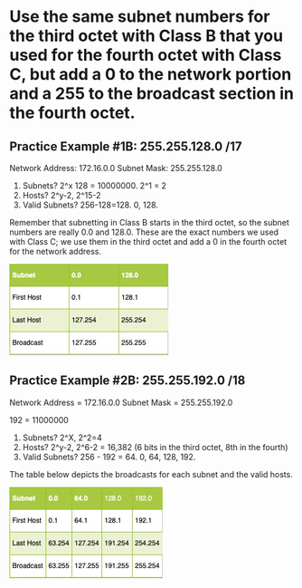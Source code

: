 # Use the same subnet numbers for the third octet with Class B that you used for the fourth octet with Class C, but add a 0 to the network portion and a 255 to the broadcast section in the fourth octet.

## Practice Example #1B: 255.255.128.0 /17
Network Address: 172.16.0.0
Subnet Mask: 255.255.128.0

1) Subnets? 2^x 128 = 10000000. 2^1 = 2
2) Hosts? 2^y-2, 2^15-2
3) Valid Subnets? 256-128=128. 0, 128.

Remember that subnetting in Class B starts in the third octet, so the subnet numbers are really 0.0 and 128.0. These are the exact numbers we used with Class C; we use them in the third octet and add a 0 in the fourth octet for the network address.

![](https://github.com/azul-007/Networking-Concepts/blob/master/Images/subnetting.jpg)


## Practice Example #2B: 255.255.192.0 /18
Network Address = 172.16.0.0
Subnet Mask = 255.255.192.0

192 = 11000000
1) Subnets? 2^X, 2^2=4
2) Hosts? 2^y-2, 2^6-2 = 16,382 (6 bits in the third octet, 8th in the fourth)
3) Valid Subnets? 256 - 192 = 64. 0, 64, 128, 192.

The table below depicts the broadcasts for each subnet and the valid hosts.

![](https://github.com/azul-007/Networking-Concepts/blob/master/Images/subnetting-Page-2.jpg)

